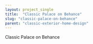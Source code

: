 ```yaml
---
layout: project_single
title:  "Classic Palace on Behance"
slug: "classic-palace-on-behance"
parent: "classic-exterior-home-design"
---
```

Classic Palace on Behance